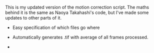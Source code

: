 This is my updated version of the motion correction script. The maths behind it is the same as Naoya Takahashi's code, but I've made some updates to other parts of it.

- Easy specification of which files go where

- Automatically generates .tif with average of all frames processed.

- 

